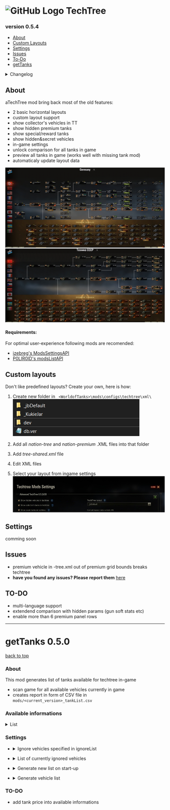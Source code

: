 # ![GitHub Logo](https://github.com/JohnyBafak/techtreeRelease/main/.github/atechtree.png?raw=true) TechTree
### version 0.5.4

- [About](#About)
- [Custom Layouts](#custom-layouts)
- [Settings](#Settings)
- [Issues](#Issues)
- [To-Do](#TO-DO)
- [getTanks](#getTanks-050)


<details>
  <summary>Changelog</summary>
  
  #### 0.5.4
  - layout change now loads layout specific tree-shared.xml
  - all layouts moved to ```mods\configs\techtree\xml\ <layout name>```
  - default layouts _KukieJar & _jbDefaul will get overriden by database update
  - support for 3rd party custom layouts in ```\xml\\``` folder
   
  #### 0.5.3
  - automatical layout database update
  - layout selection in-game  
  
</details>

## About
aTechTree mod bring back most of the old features:
- 2 basic horizontal layouts
- custom layout support
- show collector's vehicles in TT
- show hidden premium tanks
- show special/reward tanks
- show hidden&secret vehicles
- in-game settings
- unlock comparison for all tanks in game
- preview all tanks in game (works well with missing tank mod)
- automaticaly update layout data

![img_0](https://github.com/JohnyBafak/techtreeRelease/blob/main/.github/ss_0.jpg?raw=true "Techtree mod in game")
![img_1](https://github.com/JohnyBafak/techtreeRelease/blob/main/.github/ss_1.jpg?raw=true "Techtree mod in game")

#### Requirements:
For optimal user-experience following mods are recomended:
- [izebreg's ModsSettingsAPI](https://bitbucket.org/IzeBerg/modssettingsapi/downloads/)
- [P0LIR0ID's modsListAPI](https://bitbucket.org/P0LIR0ID/wot-modslist/downloads/)

## Custom layouts
Don't like predefined layouts? Create your own, here is how:

1. Create new folder in 
	```  <WorldofTanks>\mods\configs\techtree\xml\ ```
	![CL folder](https://github.com/JohnyBafak/techtreeRelease/blob/main/.github/CL_0.png?raw=true)
  
2. Add all *nation-tree* and *nation-premium* .XML files into that folder
3. Add *tree-shared.xml* file
4. Edit XML files
5. Select your layout from ingame settings
	![CL ingame](https://github.com/JohnyBafak/techtreeRelease/blob/main/.github/CL_1.jpg?raw=true)

## Settings
comming soon
  
## Issues
- premium vehicle in <nat>-tree.xml out of premium grid bounds breaks techtree
- __have you found any issues? Please report them__ [here](https://github.com/JohnyBafak/techtreeRelease/issues/new) 
  
## TO-DO
- multi-language support
- extendend comparison with hidden params (gun soft stats etc)
- enable more than 6 premium panel rows


----


# getTanks 0.5.0 
[back to top](#)

### About
This mod generates list of tanks available for techtree in-game
- scan game for all available vehicles currently in game
- creates report in form of CSV file in ``` mods/<current_version>_tankList.csv ```
  
### Available informations
<details>
 <summary>List</summary>
  
 - nation code
 - long tank name for XML
 - ingame name
 - in-nation ID
 - compactDescriptionID (used by all game mechanics)
 - vehicle level
 - vehicle class (LT, MT, HT, AT, SPG)
 - premium status
 - premiumIGR - vehicles for gameshow accouts
 - hidden - not yet released and/or removed tanks
 - fallout game mode vehicles
 - bob - team clash rental BB tanks
 - collector vehicle status
 - isOnlyForEventBattles - special event vehicle
 - isOnlyForEpicBattles - FL battles vehicles 
 - isOnlyForBattleRoyaleBattles - SH steel hunter vehicles
 *any remaing unresolved tag
</details>


### Settings
- <details>
   <summary>Ignore vehicles specified in ignoreList</summary>
   When allowed mod will ignore tanks specified in ignore list when generating new report.
   
   ``` 
   mods\configs\techtree\ignoreList.txt 
   ```
</details>

- <details>
   <summary>List of currently ignored vehicles</summary>
   Displays tank names specified in ignoreList.
   Only for information.
   
   Formating: each line in ignoreList.txt represents one tank.
   You have to specify nation and tank name separated by colon:
   ```
   <nation>:<long_name> 
   ```
   For example:
   ```
   ussr:observer
   germany:G25_PzII_Luchs 
   ```
</details>

- <details>
   <summary>Generate new list on start-up</summary>
   Mod will try to create a new vehicle list every time game is lauched. Not recomended.
   
</details>

- <details>
   <summary>Generate vehicle list</summary>
   Forcing tankList to be generated from game.
   
</details>

### TO-DO
- add tank price into available informations

  